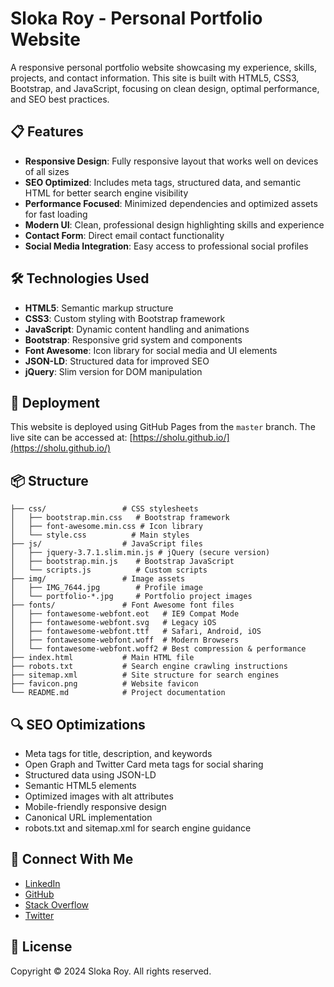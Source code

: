 # Sloka Roy - Personal Portfolio Website

A responsive personal portfolio website showcasing my experience, skills, projects, and contact information. This site is built with HTML5, CSS3, Bootstrap, and JavaScript, focusing on clean design, optimal performance, and SEO best practices.

## 📋 Features

- **Responsive Design**: Fully responsive layout that works well on devices of all sizes
- **SEO Optimized**: Includes meta tags, structured data, and semantic HTML for better search engine visibility
- **Performance Focused**: Minimized dependencies and optimized assets for fast loading
- **Modern UI**: Clean, professional design highlighting skills and experience
- **Contact Form**: Direct email contact functionality
- **Social Media Integration**: Easy access to professional social profiles

## 🛠️ Technologies Used

- **HTML5**: Semantic markup structure
- **CSS3**: Custom styling with Bootstrap framework
- **JavaScript**: Dynamic content handling and animations
- **Bootstrap**: Responsive grid system and components
- **Font Awesome**: Icon library for social media and UI elements
- **JSON-LD**: Structured data for improved SEO
- **jQuery**: Slim version for DOM manipulation

## 🚀 Deployment

This website is deployed using GitHub Pages from the `master` branch. The live site can be accessed at:
[https://sholu.github.io/](https://sholu.github.io/)

## 📦 Structure

```
├── css/                 # CSS stylesheets
│   ├── bootstrap.min.css   # Bootstrap framework
│   ├── font-awesome.min.css # Icon library
│   └── style.css          # Main styles
├── js/                  # JavaScript files
│   ├── jquery-3.7.1.slim.min.js # jQuery (secure version)
│   ├── bootstrap.min.js    # Bootstrap JavaScript
│   └── scripts.js          # Custom scripts
├── img/                 # Image assets
│   ├── IMG_7644.jpg        # Profile image
│   └── portfolio-*.jpg     # Portfolio project images
├── fonts/               # Font Awesome font files
│   ├── fontawesome-webfont.eot   # IE9 Compat Mode
│   ├── fontawesome-webfont.svg   # Legacy iOS
│   ├── fontawesome-webfont.ttf   # Safari, Android, iOS
│   ├── fontawesome-webfont.woff  # Modern Browsers
│   └── fontawesome-webfont.woff2 # Best compression & performance
├── index.html           # Main HTML file
├── robots.txt           # Search engine crawling instructions
├── sitemap.xml          # Site structure for search engines
├── favicon.png          # Website favicon
└── README.md            # Project documentation
```

## 🔍 SEO Optimizations

- Meta tags for title, description, and keywords
- Open Graph and Twitter Card meta tags for social sharing
- Structured data using JSON-LD
- Semantic HTML5 elements
- Optimized images with alt attributes
- Mobile-friendly responsive design
- Canonical URL implementation
- robots.txt and sitemap.xml for search engine guidance

## 🤝 Connect With Me

- [LinkedIn](https://www.linkedin.com/in/sloka-roy/)
- [GitHub](https://github.com/sholu)
- [Stack Overflow](https://stackoverflow.com/users/8272710/sloka-roy)
- [Twitter](https://twitter.com/roy_sloka)

## 📄 License

Copyright © 2024 Sloka Roy. All rights reserved.
